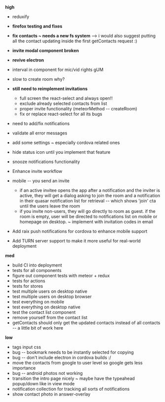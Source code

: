 **high**
-  reduxify
  - **firefox testing and fixes**
  - **fix contacts ~ needs a new fs system** --> i would also suggest putting all the contact updating inside the first getContacts request :)
  - **invite modal component broken**
  - **revive electron**
  - interval in component for mic/vid rights gUM
  - slow to create room why?
  - **still need to reimplement invitations**
    - full screen the react-select and always open!!
    - exclude already selected contacts from list
    - proper invite functionality (meteorMethod -- createRoom)
    - fix or replace react-select for all its bugs
  - need to add/fix notifications
-  validate all error messages
-  add some settings ~ especially cordova related ones
-  hide status icon until you implement that feature
-  snooze notifications functionality

-  Enhance invite workflow
  - mobile -- you send an invite
    - if an active invitee opens the app after a notification and the inviter is active, they will get a dialog asking to join the room and a notification in their quasar notification list for retrieval -- which shows 'join' cta until the users leave the room
    - if you invite non-users, they will go directly to room as guest. if the room is empty, user will be directed to notifications list on mobile or homepage on desktop. ~ implement with invitation codes in email
-  Add raix push notifications for cordova to enhance mobile support
-  Add TURN server support to make it more useful for real-world deployment

**med**
- build CI into deployment
- tests for all components
- figure out component tests with meteor + redux
- tests for actions
- tests for stores
- test multiple users on desktop native
- test multiple users on desktop browser
- test everything on mobile
- test everything on desktop native
- test the contact list component
- remove yourself from the contact list
- getContacts should only get the updated contacts instead of all contacts -- a little bit of work here

**low**
- tags input css
- bug -- bookmark needs to be instantly selected for copying
- bug -- don't include electron in cordova builds :/
- move the contacts from google to user level so google gets less importance
- bug -- android photos not working
- transition the intro page nicely ~ maybe have the typeahead popup/down like in view mode
- notification collection for tracking all sorts of notifications
- show contact photo in answer-overlay
